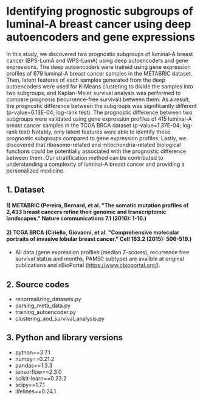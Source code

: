 # Identifying prognostic subgroups of luminal-A breast cancer using deep autoencoders and gene expressions
In this study, we discovered two prognostic subgroups of luminal-A breast cancer (BPS-LumA and WPS-LumA) using deep autoencoders and gene expressions. The deep autoencoders were trained using gene expression profiles of 679 luminal-A breast cancer samples in the METABRIC dataset. Then, latent features of each samples generated from the deep autoencoders were used for K-Means clustering to divide the samples into two subgroups, and Kaplan-Meier survival analysis was performed to compare prognosis (recurrence-free survival) between them. As a result, the prognostic difference between the subgroups was significantly different (p-value=6.13E-04; log-rank test). The prognostic difference between two subgroups were validated using gene expression profiles of 415 luminal-A breast cancer samples in the TCGA BRCA dataset (p-value=1.37E-04; log-rank test) Notably, only latent features were able to identify these prognostic subgroups compared to gene expression profiles. Lastly, we discovered that ribosome-related and mitochondria-related biological functions could be potentially associated with the prognostic difference between them. Our stratification method can be contributed to understanding a complexity of luminal-A breast cancer and providing a personalized medicine.

## 1. Dataset
#### 1) METABRIC (Pereira, Bernard, et al. "The somatic mutation profiles of 2,433 breast cancers refine their genomic and transcriptomic landscapes." Nature communications 7.1 (2016): 1-16.)
#### 2) TCGA BRCA (Ciriello, Giovanni, et al. "Comprehensive molecular portraits of invasive lobular breast cancer." Cell 163.2 (2015): 506-519.)
- All data (gene expression profiles (median Z-scores), recurrence free survival status and months, PAM50 subtype) are availble at original publications and cBioPortal (https://www.cbioportal.org/).

## 2. Source codes
- renormalizing_datasets.py
- parsing_meta_data.py
- training_autoencoder.py
- clustering_and_survival_analysis.py

## 3. Python and library versions
- python==3.7.1
- numpy==0.21.2
- pandas==1.3.3
- tensorflow==2.3.0
- scikit-learn==0.23.2
- scipy==1.7.1
- lifelines==0.24.1


